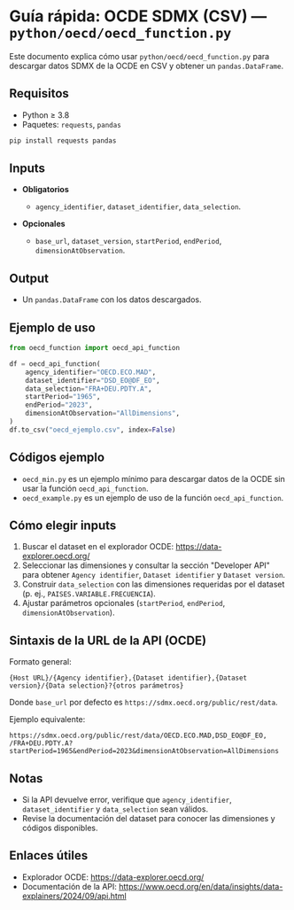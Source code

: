 # Guía rápida: OCDE SDMX (CSV) — `python/oecd/oecd_function.py`
Este documento explica cómo usar `python/oecd/oecd_function.py` para descargar datos SDMX de la OCDE en CSV y obtener un `pandas.DataFrame`.

## Requisitos
- Python ≥ 3.8
- Paquetes: `requests`, `pandas`

```bash
pip install requests pandas
```

## Inputs
- **Obligatorios**
  - `agency_identifier`, `dataset_identifier`, `data_selection`.

- **Opcionales**
  - `base_url`, `dataset_version`, `startPeriod`, `endPeriod`, `dimensionAtObservation`.

## Output
- Un `pandas.DataFrame` con los datos descargados.

## Ejemplo de uso
```python
from oecd_function import oecd_api_function

df = oecd_api_function(
    agency_identifier="OECD.ECO.MAD",
    dataset_identifier="DSD_EO@DF_EO",
    data_selection="FRA+DEU.PDTY.A",
    startPeriod="1965",
    endPeriod="2023",
    dimensionAtObservation="AllDimensions",
)
df.to_csv("oecd_ejemplo.csv", index=False)
```

## Códigos ejemplo 
- `oecd_min.py` es un ejemplo mínimo para descargar datos de la OCDE sin usar la función `oecd_api_function`.
- `oecd_example.py` es un ejemplo de uso de la función `oecd_api_function`.

## Cómo elegir inputs
1) Buscar el dataset en el explorador OCDE: https://data-explorer.oecd.org/
2) Seleccionar las dimensiones y consultar la sección "Developer API" para obtener `Agency identifier`, `Dataset identifier` y `Dataset version`.
3) Construir `data_selection` con las dimensiones requeridas por el dataset (p. ej., `PAISES.VARIABLE.FRECUENCIA`).
4) Ajustar parámetros opcionales (`startPeriod`, `endPeriod`, `dimensionAtObservation`).

## Sintaxis de la URL de la API (OCDE)
Formato general:
```
{Host URL}/{Agency identifier},{Dataset identifier},{Dataset version}/{Data selection}?{otros parámetros}
```
Donde `base_url` por defecto es `https://sdmx.oecd.org/public/rest/data`.

Ejemplo equivalente:
```
https://sdmx.oecd.org/public/rest/data/OECD.ECO.MAD,DSD_EO@DF_EO, /FRA+DEU.PDTY.A?startPeriod=1965&endPeriod=2023&dimensionAtObservation=AllDimensions
```

## Notas
- Si la API devuelve error, verifique que `agency_identifier`, `dataset_identifier` y `data_selection` sean válidos.
- Revise la documentación del dataset para conocer las dimensiones y códigos disponibles.

## Enlaces útiles
- Explorador OCDE: https://data-explorer.oecd.org/
- Documentación de la API: https://www.oecd.org/en/data/insights/data-explainers/2024/09/api.html

